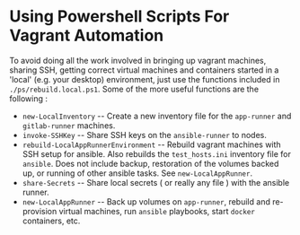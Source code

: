 # Using Powershell Scripts For Vagrant Automation

To avoid doing all the work involved in bringing up vagrant machines, sharing SSH, getting correct virtual machines and containers started in a 'local' (e.g. your desktop) environment, just use the functions included in `./ps/rebuild.local.ps1`. Some of the more useful functions are the following :

* `new-LocalInventory` -- Create a new inventory file for the `app-runner` and `gitlab-runner` machines.
* `invoke-SSHKey` -- Share SSH keys on the `ansible-runner` to nodes.
* `rebuild-LocalAppRunnerEnvironment` -- Rebuild vagrant machines with SSH setup for ansible. Also rebuilds the `test_hosts.ini` inventory file for `ansible`. Does not include backup, restoration of the volumes backed up, or running of other ansible tasks. See `new-LocalAppRunner`.
* `share-Secrets` -- Share local secrets ( or really any file ) with the ansible runner.
*	`new-LocalAppRunner` -- Back up  volumes on `app-runner`, rebuild and re-provision virtual machines, run `ansible` playbooks, start `docker` containers, etc.

